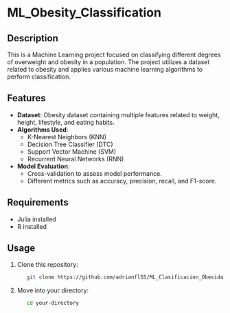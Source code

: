 # ML_Obesity_Classification

## Description
This is a Machine Learning project focused on classifying different degrees of overweight and obesity in a population. The project utilizes a dataset related to obesity and applies various machine learning algorithms to perform classification.

## Features
- **Dataset**: Obesity dataset containing multiple features related to weight, height, lifestyle, and eating habits.
- **Algorithms Used**:
  - K-Nearest Neighbors (KNN)
  - Decision Tree Classifier (DTC)
  - Support Vector Machine (SVM)
  - Recurrent Neural Networks (RNN)
- **Model Evaluation**:
  - Cross-validation to assess model performance.
  - Different metrics such as accuracy, precision, recall, and F1-score.

## Requirements
- Julia installed
- R installed

## Usage
1. Clone this repository:
   ```bash
      git clone https://github.com/adrianfl55/ML_Clasificacion_Obesidad
2. Move into your directory:
   ```bash
      cd your-directory
